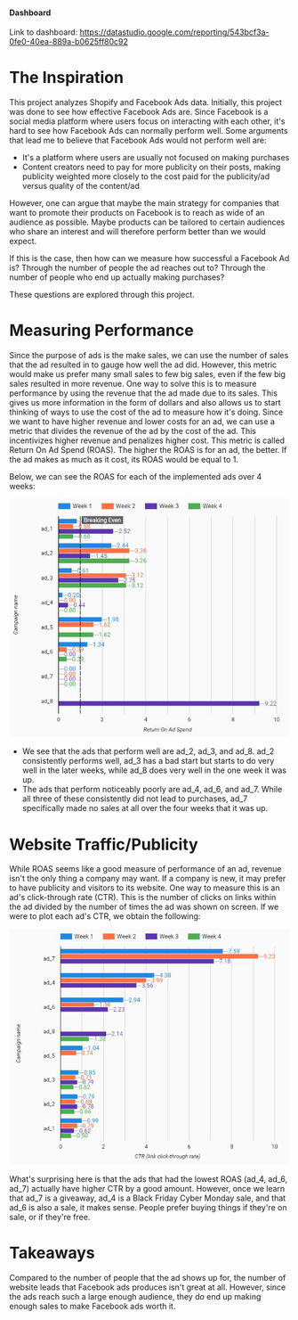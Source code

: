 #### Dashboard
Link to dashboard: https://datastudio.google.com/reporting/543bcf3a-0fe0-40ea-889a-b0625ff80c92


# The Inspiration
This project analyzes Shopify and Facebook Ads data.
Initially, this project was done to see how effective Facebook Ads are. Since Facebook is a social media platform where users focus on interacting with each other, it's hard to see how Facebook Ads can normally perform well. 
Some arguments that lead me to believe that Facebook Ads would not perform well are:
<ul>
  <li>It's a platform where users are usually not focused on making purchases</li>
  <li>Content creators need to pay for more publicity on their posts, making publicity weighted more closely to the cost paid for the publicity/ad versus quality of the content/ad</li>
  
  <!--<li> </li>-->
  
</ul>

However, one can argue that maybe the main strategy for companies that want to promote their products on Facebook is to reach as wide of an audience as possible. Maybe products can be tailored to certain audiences who share an interest and will therefore perform better than we would expect.

If this is the case, then how can we measure how successful a Facebook Ad is? Through the number of people the ad reaches out to? Through the number of people who end up actually making purchases?

These questions are explored through this project.
<!-- talk about users/creators/advertisors and their interests -->

# Measuring Performance
Since the purpose of ads is the make sales, we can use the number of sales that the ad resulted in to gauge how well the ad did. However, this metric would make us prefer many small sales to few big sales, even if the few big sales resulted in more revenue. One way to solve this is to measure performance by using the revenue that the ad made due to its sales. This gives us more information in the form of dollars and also allows us to start thinking of ways to use the cost of the ad to measure how it's doing. Since we want to have higher revenue and lower costs for an ad, we can use a metric that divides the revenue of the ad by the cost of the ad. This incentivizes higher revenue and penalizes higher cost. This metric is called Return On Ad Spend (ROAS). The higher the ROAS is for an ad, the better. If the ad makes as much as it cost, its ROAS would be equal to 1.

Below, we can see the ROAS for each of the implemented ads over 4 weeks:

<p align = "center">
  <img src = "images/ROAS_per_ad.JPG" width = 550>
</p>

- We see that the ads that perform well are ad_2, ad_3, and ad_8. ad_2 consistently performs well, ad_3 has a bad start but starts to do very well in the later weeks, while ad_8 does very well in the one week it was up.
- The ads that perform noticeably poorly are ad_4, ad_6, and ad_7. While all three of these consistently did not lead to purchases, ad_7 specifically made no sales at all over the four weeks that it was up.

# Website Traffic/Publicity
While ROAS seems like a good measure of performance of an ad, revenue isn't the only thing a company may want. If a company is new, it may prefer to have publicity and visitors to its website. One way to measure this is an ad's click-through rate (CTR). This is the number of clicks on links within the ad divided by the number of times the ad was shown on screen. If we were to plot each ad's CTR, we obtain the following:

<p align = "center">
  <img src = "images/CTR_per_ad.JPG" width = 550>
</p>

What's surprising here is that the ads that had the lowest ROAS (ad_4, ad_6, ad_7) actually have higher CTR by a good amount.
However, once we learn that ad_7 is a giveaway, ad_4 is a Black Friday Cyber Monday sale, and that ad_6 is also a sale, it makes sense. People prefer buying things if they're on sale, or if they're free.


# Takeaways
Compared to the number of people that the ad shows up for, the number of website leads that Facebook ads produces isn't great at all. However, since the ads reach such a large enough audience, they do end up making enough sales to make Facebook ads worth it.

<!-- talk about how creators have to create the ads themselves vs. on youtube, advertisors are separate? -->
